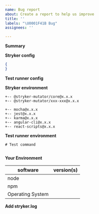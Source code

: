 ```yaml
---
name: Bug report
about: Create a report to help us improve
title: ''
labels: "\U0001F41B Bug"
assignees: ''

---
```


**Summary**

<!--- Provide a general summary of the issue in the title above -->

**Stryker config**

<!--- Please place your stryker config below. Feel free to change paths in the files and mutate arrays if you cannot share them. -->

```json
{
}
```

**Test runner config**

<!--- Please Put your Jest / Karma / Jasmine / Mocha (...) configuration here. -->

**Stryker environment**

<!-- Please list your stryker plugins + versions here (output of `npm ls | grep stryker`) -->

```
+-- @stryker-mutator/core@x.x.x
+-- @stryker-mutator/xxx-xxx@x.x.x
```

<!-- Please also add the test runner you are using.  Examples:-->

```
+-- mocha@x.x.x
+-- jest@x.x.x
+-- karma@x.x.x
+-- angular-cli@x.x.x
+-- react-scripts@x.x.x
```

**Test runner environment**

<!-- Please add your test command here (probably the command you use in `npm test`) command -->

```shell
# Test command
```

<!-- Please add any config files that are used by your test runner. For example jest.config.js, karma.conf.js, angular.json, mocha.opts, ...  -->

```json
```


**Your Environment**

| software         | version(s)
| ---------------- | -------
| node             |
| npm              |
| Operating System |

**Add stryker.log**

<!-- Please add your stryker.log file. This file can be generated using `stryker run --fileLogLevel trace`. You can drag and drop it here. -->
<!-- Your source code is never logged to this file, however file names are logged. Feel free to obfuscate those log messages if you think it is a problem -->
